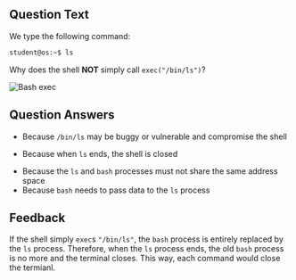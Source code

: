 ## Question Text

We type the following command:
```bash
student@os:~$ ls
```
Why does the shell **NOT** simply call `exec("/bin/ls")`?

![Bash exec](../media/exec.svg)

## Question Answers

- Because `/bin/ls` may be buggy or vulnerable and compromise the shell
+ Because when `ls` ends, the shell is closed
- Because the `ls` and `bash` processes must not share the same address space
- Because `bash` needs to pass data to the `ls` process

## Feedback

If the shell simply `exec`s `"/bin/ls"`, the `bash` process is entirely replaced by the `ls` process.
Therefore, when the `ls` process ends, the old `bash` process is no more and the terminal closes.
This way, each command would close the termianl.

